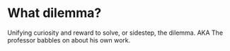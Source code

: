# What dilemma?

Unifying curiosity and reward to solve, or sidestep, the dilemma. AKA The professor babbles on about his own work.